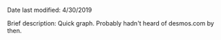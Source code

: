 Date last modified: 4/30/2019

Brief description:
Quick graph. Probably hadn't heard of desmos.com by then.